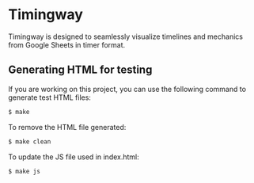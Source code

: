 # Timingway

Timingway is designed to seamlessly visualize timelines and mechanics from Google Sheets in timer format.

## Generating HTML for testing

If you are working on this project, you can use the following command to generate test HTML files:
```bash
$ make
```

To remove the HTML file generated:
```bash
$ make clean
```

To update the JS file used in index.html:
```bash
$ make js
```